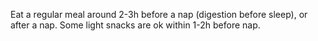 Eat a regular meal around 2-3h before a nap (digestion before sleep), or after a nap. Some light snacks are ok within 1-2h before nap. 
